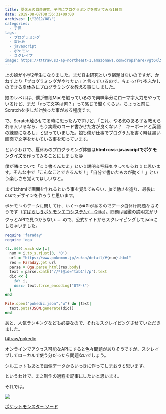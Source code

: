 ```yaml
---
title: 夏休みの自由研究。子供にプログラミングを教えてみる1日目
date: 2019-08-07T08:56:31+09:00
archives: [\"2019/08\"]
categories:
  - 子供
tags:
  - プログラミング
  - 夏休み
  - javascript
  - ポケモン
  - スクレイプ
image: https://t4traw.s3-ap-northeast-1.amazonaws.com/dropshare/vgt6KlStaGbFZDfMxPt8zJaMU735z4FP.jpg
---
```

上の娘が小学2年生になりました。まだ自由研究という宿題はないのですが、かねてより「プログラミングがやりたい」と言っているので、ちょっぴり夜ふかしのできる夏休みにプログラミングを教える事にしました。

娘のレベルは、僕が普段Macを触っているので興味半分にローマ字入力をやっているけど、まだ「eって文字は何？」って感じで聞くくらい。ちょっと前にScratchを少しだけ触った事がある程度です。

<!--more-->

で、Scratch触らせてる時に思ったんですけど、「これ、やる気のある子＆教えられる人いるなら、もう実際のコード書かせた方が良くない？　キーボードと英語の練習になるし」と思っていました。娘も僕が仕事でプログラムを書く時は黒い画面で文字をかいている事を知っています。

というわけで、夏休みのプログラミング体験は**html+css+javascriptでポケモンクイズ**を作ってみることにしました😁

僕が隣について「こう書くんだよ」という説明＆写経をやってもらおうと思います。そんな中で「こんなことできるんだ！」「自分で書いたものが動く！」という楽しさを覚えてほしいなと。

まずはhtmlで画面を作れるという事を覚えてもらい、jsで動きを造り、最後にcssでデザインを作ろうと思います。

ポケモンのデータに関しては、いくつかAPIがあるのでデータ自体は問題なさそうです（[すばらしきポケモンエコシステム⚡️ - Qiita](https://qiita.com/seya/items/47dc0ebae55674d8902f)）。問題は図鑑の説明文がサクっとAPIで見つからない……ので、公式サイトからスクレイピングしてjsonにしちゃいました。

```ruby
require 'faraday'
require 'oga'

(1..809).each do |i|
  num = i.to_s.rjust(3, '0')
  url = "https://www.pokemon.jp/zukan/detail/#{num}.html"
  res = Faraday.get url
  parse = Oga.parse_html(res.body)
  text = parse.xpath('//*[@id="tab1"]/p').text
  dic << {
    id: i,
    desc: text.force_encoding("UTF-8")
  }
end

File.open("pokedic.json","w") do |text|
  text.puts(JSON.generate(dic))
end
```

あと、人気ランキングなども必要なので、それもスクレイピングさせていただきました。

[t4traw/pokedic](https://github.com/t4traw/pokedic)

オンラインでアクセス可能なAPIにすると色々問題がありそうですが、スクレイプしてローカルで使う分だったら問題ないでしょう。

シルエットもあとで画像データからいっきに作ってしまおうと思います。

というわけで、また制作の過程を記事にしたいと思います。

それでは。

<div class="amazfy">
<a href="https://www.amazon.co.jp/dp/B07V4K245L?tag=t4traw-22">
<img src="https://ws-fe.amazon-adsystem.com/widgets/q?_encoding=UTF8&ASIN=B07V4K245L&Format=_SL250_&ID=AsinImage&MarketPlace=JP&ServiceVersion=20070822&WS=1&tag=t4traw-22&language=ja_JP">
<p>ポケットモンスター ソード</p>
</a>
</div>